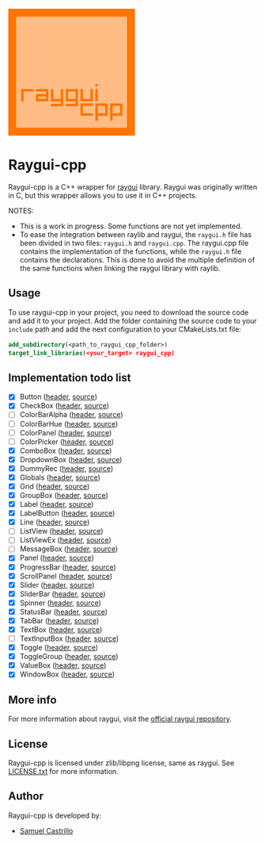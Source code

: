 ![raygui_cpp_256x256.png](raygui_cpp_256x256.png)

# Raygui-cpp

Raygui-cpp is a C++ wrapper for [raygui](https://github.com/raysan5/raygui) library.
Raygui was originally written in C, but this wrapper allows you to use it in C++ projects.

NOTES:

- This is a work in progress. Some functions are not yet implemented.
- To ease the integration between raylib and raygui, the `raygui.h` file has been divided in two files: `raygui.h` and
  `raygui.cpp`.
  The raygui.cpp file contains the implementation of the functions, while the `raygui.h` file contains the
  declarations.
  This is done to avoid the multiple definition of the same functions when linking the raygui library
  with raylib.

## Usage

To use raygui-cpp in your project, you need to download the source code and add it to your project.
Add the folder containing the source code to your `include` path and add the next configuration to your CMakeLists.txt
file:

```cmake
add_subdirectory(<path_to_raygui_cpp_folder>)
target_link_libraries(<your_target> raygui_cpp)
```

## Implementation todo list

- [x] Button ([header](include/Button.h), [source](src/Button.cpp))
- [x] CheckBox ([header](include/CheckBox.h), [source](src/CheckBox.cpp))
- [ ] ColorBarAlpha ([header](include/ColorBarAlpha.h), [source](src/ColorBarAlpha.cpp))
- [ ] ColorBarHue ([header](include/ColorBarHue.h), [source](src/ColorBarHue.cpp))
- [ ] ColorPanel ([header](include/ColorPanel.h), [source](src/ColorPanel.cpp))
- [ ] ColorPicker ([header](include/ColorPicker.h), [source](src/ColorPicker.cpp))
- [x] ComboBox ([header](include/ComboBox.h), [source](src/ComboBox.cpp))
- [x] DropdownBox ([header](include/DropdownBox.h), [source](src/DropdownBox.cpp))
- [x] DummyRec ([header](include/DummyRec.h), [source](src/DummyRec.cpp))
- [x] Globals ([header](include/Globals.h), [source](src/Globals.cpp))
- [x] Grid ([header](include/Grid.h), [source](src/Grid.cpp))
- [x] GroupBox ([header](include/GroupBox.h), [source](src/GroupBox.cpp))
- [x] Label ([header](include/Label.h), [source](src/Label.cpp))
- [x] LabelButton ([header](include/LabelButton.h), [source](src/LabelButton.cpp))
- [x] Line ([header](include/Line.h), [source](src/Line.cpp))
- [ ] ListView ([header](include/ListView.h), [source](src/ListView.cpp))
- [ ] ListViewEx ([header](include/ListViewEx.h), [source](src/ListViewEx.cpp))
- [ ] MessageBox ([header](include/MessageBox.h), [source](src/MessageBox.cpp))
- [x] Panel ([header](include/Panel.h), [source](src/Panel.cpp))
- [x] ProgressBar ([header](include/ProgressBar.h), [source](src/ProgressBar.cpp))
- [x] ScrollPanel ([header](include/ScrollPanel.h), [source](src/ScrollPanel.cpp))
- [x] Slider ([header](include/Slider.h), [source](src/Slider.cpp))
- [x] SliderBar ([header](include/SliderBar.h), [source](src/SliderBar.cpp))
- [x] Spinner ([header](include/Spinner.h), [source](src/Spinner.cpp))
- [x] StatusBar ([header](include/StatusBar.h), [source](src/StatusBar.cpp))
- [x] TabBar ([header](include/TabBar.h), [source](src/TabBar.cpp))
- [x] TextBox ([header](include/TextBox.h), [source](src/TextBox.cpp))
- [ ] TextInputBox ([header](include/TextInputBox.h), [source](src/TextInputBox.cpp))
- [x] Toggle ([header](include/Toggle.h), [source](src/Toggle.cpp))
- [x] ToggleGroup ([header](include/ToggleGroup.h), [source](src/ToggleGroup.cpp))
- [x] ValueBox ([header](include/ValueBox.h), [source](src/ValueBox.cpp))
- [x] WindowBox ([header](include/WindowBox.h), [source](src/WindowBox.cpp))

## More info

For more information about raygui, visit the [official raygui repository](https://github.com/raysan5/raygui).

## License

Raygui-cpp is licensed under zlib/libpng license, same as raygui. See [LICENSE.txt](LICENSE.txt) for more information.

## Author

Raygui-cpp is developed by:

- [Samuel Castrillo](https://github.com/scastd)
